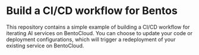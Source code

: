 # Build a CI/CD workflow for Bentos

This repository contains a simple example of building a CI/CD workflow for iterating AI services on BentoCloud. You can choose to update your code or deployment configurations, which will trigger a redeployment of your existing service on BentoCloud.
